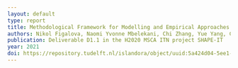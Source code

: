 ```yaml
---
layout: default
type: report 
title: Methodological Framework for Modelling and Empirical Approaches 
authors: Nikol Figalova, Naomi Yvonne Mbelekani, Chi Zhang, Yue Yang, Chen Peng, Mohamed Nasser, Liu Yuan-Cheng, Amna Pir Muhammed, Wilbert Tabone, Siri Hegna Berge, Sarang Jokhio, Xiaolin He, Amir Hossein Kalantari, Ali Mohammadi, Xiaomi Yang
publication: Deliverable D1.1 in the H2020 MSCA ITN project SHAPE-IT  
year: 2021
doi: https://repository.tudelft.nl/islandora/object/uuid:5a424d04-5ee1-4c33-95f3-947f40d61287
---
```

